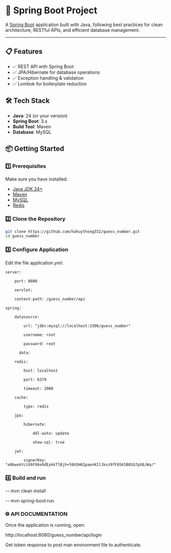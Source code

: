 # 🚀 Spring Boot Project

A [Spring Boot](https://spring.io/projects/spring-boot) application built with Java, following best practices for clean architecture, RESTful APIs, and efficient database management.

---

## 📋 Features

- ✅ REST API with Spring Boot
- ✅ JPA/Hibernate for database operations
- ✅ Exception handling & validation
- ✅ Lombok for boilerplate reduction

## 🛠️ Tech Stack

- **Java**: 24 (or your version)
- **Spring Boot**: 3.x
- **Build Tool**: Maven
- **Database**: MySQL 

## 📦 Getting Started

### 1️⃣ Prerequisites
Make sure you have installed:

- [Java JDK 24+](https://www.oracle.com/java/technologies/downloads/)
- [Maven](https://maven.apache.org/) 
- [MySQL](https://www.mysql.com/) 
- [Redis](https://github.com/tporadowski/redis/releases)

### 2️⃣ Clone the Repository

```bash
git clone https://github.com/hahuythong332/guess_number.git
cd guess_number
```

### 3️⃣ Configure Application

Edit the file application.yml:

    server: 

        port: 8080  

        servlet:

        context-path: /guess_number/api

    spring:

        datasource:

            url: "jdbc:mysql://localhost:3306/guess_number"

            username: root

            password: root

          data:
            
        redis:
            
            host: localhost
            
            port: 6379
            
            timeout: 2000
        
        cache:
        
            type: redis   

        jpa:

            hibernate:

                ddl-auto: update

                show-sql: true

        jwt:

            signerKey: "e86wukYciV6FX6e9dEykkTlBjh+59USH6IpaenK1lJkvz9fF8Sk5B8SG7pX8/Wa/"

### 4️⃣ Build and run

-- mvn clean install

-- mvn spring-boot:run

### 🌐 API DOCUMENTATION

Once the application is running, open:

http://localhost:8080/guess_number/api/login

Get token response to post man environment file to authenticate.

